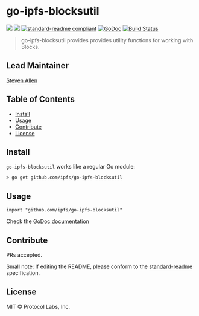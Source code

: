# go-ipfs-blocksutil

[![](https://img.shields.io/badge/made%20by-Protocol%20Labs-blue.svg?style=flat-square)](http://ipn.io)
[![](https://img.shields.io/badge/project-IPFS-blue.svg?style=flat-square)](http://ipfs.io/)
[![standard-readme compliant](https://img.shields.io/badge/standard--readme-OK-green.svg?style=flat-square)](https://github.com/RichardLitt/standard-readme)
[![GoDoc](https://godoc.org/github.com/ipfs/go-ipfs-blocksutil?status.svg)](https://godoc.org/github.com/ipfs/go-ipfs-blocksutil)
[![Build Status](https://travis-ci.org/ipfs/go-ipfs-blocksutil.svg?branch=master)](https://travis-ci.org/ipfs/go-ipfs-blocksutil)

> go-ipfs-blocksutil provides provides utility functions for working with Blocks.

## Lead Maintainer

[Steven Allen](https://github.com/Stebalien)

## Table of Contents

- [Install](#install)
- [Usage](#usage)
- [Contribute](#contribute)
- [License](#license)

## Install

`go-ipfs-blocksutil` works like a regular Go module:

```
> go get github.com/ipfs/go-ipfs-blocksutil
```

## Usage

```
import "github.com/ipfs/go-ipfs-blocksutil"
```

Check the [GoDoc documentation](https://godoc.org/github.com/ipfs/go-ipfs-blocksutil)

## Contribute

PRs accepted.

Small note: If editing the README, please conform to the [standard-readme](https://github.com/RichardLitt/standard-readme) specification.

## License

MIT © Protocol Labs, Inc.
